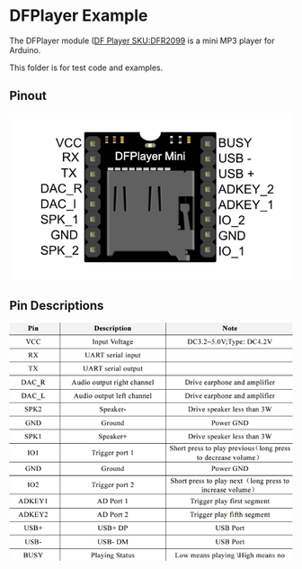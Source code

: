 # DFPlayer Example

The DFPlayer module ([DF Player SKU:DFR2099](https://wiki.dfrobot.com/DFPlayer_Mini_SKU_DFR0299)
is a mini MP3 player for Arduino.

This folder is for test code and examples.

## Pinout
![Pinout](images/miniplayer_pin_map.png)

## Pin Descriptions
![Pin Descriptions](images/pin_map_desc_en.png)



